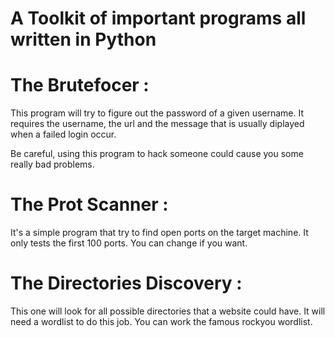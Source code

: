 # A Toolkit of important programs all written in Python

# The Brutefocer :

  This program will try to figure out the password of a given username.
It requires the username, the url and the message that is usually
diplayed when a failed login occur.

  Be careful, using this program to hack someone could cause you some
really bad problems.

# The Prot Scanner :

  It's a simple program that try to find open ports on the target machine.
It only tests the first 100 ports. You can change if you want.

# The Directories Discovery :

  This one will look for all possible directories that a website could have.
It will need a wordlist to do this job. You can work the famous rockyou
wordlist.
